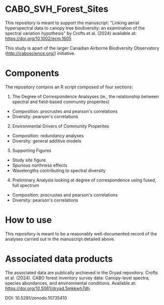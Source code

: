# CABO_SVH_Forest_Sites

This repository is meant to support the manuscript: 
"Linking aerial hyperspectral data to canopy tree biodiversity: an examination of the spectral variation hypothesis" by Crofts et al. (2024) available at:  https://doi.org/10.1002/ecm.1605 

This study is apart of the larger Canadian Airborne Biodiversity Observatory (http://caboscience.org/) initiative.

# Components
The repository contains an R script composed of four sections:
1. The Degree of Correspondence Analsyses (ie., the relationship between spectral and field-based community properites)
- Composition: procrustes and pearson's correlations
- Diversity: pearson's correlations
2. Environmental Drivers of Community Properites
- Composition: redundancy analyses
- Diversity: general additive models
3. Supporting Figures
- Study site figure
- Spurious northness effects
- Wavelengths contributing to spectral diversity
4. Preliminary Analysis looking at degree of correspondence using fused, full spectrum
- Composition: procrustes and pearson's correlations
- Diversity: pearson's correlations
  
# How to use
This repository is meant to be a reasonably well-documented record of the analyses carried out in the manuscript detailed above. 

# Associated data products
The associated data are publically archieved in the Dryad repository. Crofts et al. (2024). CABO forest inventory survey data: Canopy-level spectra, species abundances, and environmental conditions. Available at: https://doi.org/10.5061/dryad.5mkkwh7dh.

DOI: 10.5281/zenodo.10735410
